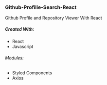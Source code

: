 ### Github-Profilie-Search-React
Github Profile and Repository Viewer With React

##### Created With: 
  - React
  - Javascript
###### Modules:
   - Styled Components
   - Axios
   
 
